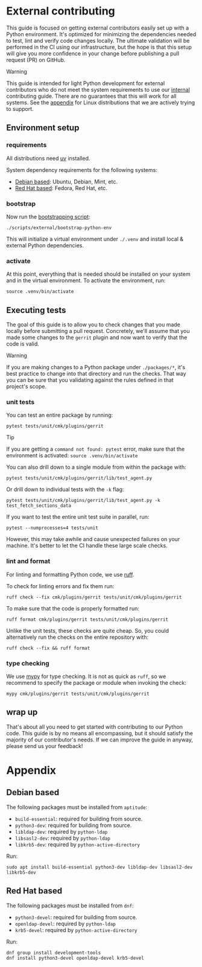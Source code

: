 # External contributing

This guide is focused on getting external contributors easily set up with a
Python environment. It's optimized for minimizing the dependencies needed to
test, lint and verify code changes locally. The ultimate validation will be
performed in the CI using our infrastructure, but the hope is that this setup
will give you more confidence in your change before publishing a pull request
(PR) on GitHub.

> [!WARNING]
> This guide is intended for light Python development for external contributors
> who do not meet the system requirements to use our [internal](internal.md)
> contributing guide. There are no guarantees that this will work for all
> systems. See the [appendix](#appendix) for Linux distributions that we are
> actively trying to support.

## Environment setup

### requirements

All distributions need
[uv](https://docs.astral.sh/uv/getting-started/installation/) installed.

System dependency requirements for the following systems:

- [Debian based](#debian-based): Ubuntu, Debian, Mint, etc.
- [Red Hat based](#red-hat-based): Fedora, Red Hat, etc.

### bootstrap

Now run the [bootstrapping script](../../scripts/external/bootstrap-python-env):

```console
./scripts/external/bootstrap-python-env
```

This will initialize a virtual environment under `./.venv` and install
local & external Python dependencies.

### activate

At this point, everything that is needed should be installed on your system and
in the virtual environment. To activate the environment, run:

```console
source .venv/bin/activate
```

## Executing tests

The goal of this guide is to allow you to check changes that you made locally
before submitting a pull request. Concretely, we'll assume that you made some
changes to the `gerrit` plugin and now want to verify that the code is valid.

> [!WARNING]
> If you are making changes to a Python package under `./packages/*`, it's best
> practice to change into that directory and run the checks. That way you can be
> sure that you validating against the rules defined in that project's scope.

### unit tests

You can test an entire package by running:

```console
pytest tests/unit/cmk/plugins/gerrit
```

> [!TIP]
> If you are getting a `command not found: pytest` error, make sure that the
> environment is activated: `source .venv/bin/activate`

You can also drill down to a single module from within the package with:

```console
pytest tests/unit/cmk/plugins/gerrit/lib/test_agent.py
```

Or drill down to individual tests with the `-k` flag:

```console
pytest tests/unit/cmk/plugins/gerrit/lib/test_agent.py -k test_fetch_sections_data
```

If you want to test the entire unit test suite in parallel, run:

```console
pytest --numprocesses=4 tests/unit
```

However, this may take awhile and cause unexpected failures on your machine.
It's better to let the CI handle these large scale checks.

### lint and format

For linting and formatting Python code, we use [ruff](https://docs.astral.sh/ruff/).

To check for linting errors and fix them run:

```console
ruff check --fix cmk/plugins/gerrit tests/unit/cmk/plugins/gerrit
```

To make sure that the code is properly formatted run:

```console
ruff format cmk/plugins/gerrit tests/unit/cmk/plugins/gerrit
```

Unlike the unit tests, these checks are quite cheap. So, you could alternatively
run the checks on the entire repository with:

```console
ruff check --fix && ruff format
```

### type checking

We use [mypy](https://mypy-lang.org/) for type checking. It is not as quick as `ruff`, so we recommend to specify the package or module when invoking the check:

```console
mypy cmk/plugins/gerrit tests/unit/cmk/plugins/gerrit
```

## wrap up

That's about all you need to get started with contributing to our Python code.
This guide is by no means all encompassing, but it should satisfy the majority
of our contributor's needs. If we can improve the guide in anyway, please send
us your feedback!

# Appendix

## Debian based

The following packages must be installed from `aptitude`:

- `build-essential`: required for building from source.
- `python3-dev`: required for building from source.
- `libldap-dev`: required by `python-ldap`
- `libsasl2-dev`: required by `python-ldap`
- `libkrb5-dev`: required by `python-active-directory`

Run:

```console
sudo apt install build-essential python3-dev libldap-dev libsasl2-dev libkrb5-dev
```

## Red Hat based

The following packages must be installed from `dnf`:

- `python3-devel`: required for building from source.
- `openldap-devel`: required by `python-ldap`
- `krb5-devel`: required by `python-active-directory`

Run:

```console
dnf group install development-tools
dnf install python3-devel openldap-devel krb5-devel
```
